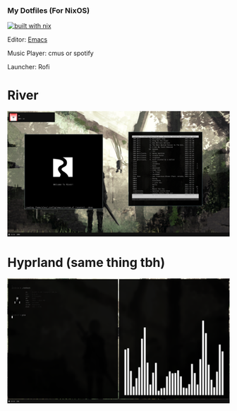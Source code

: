 ### My Dotfiles (For NixOS)
[![built with nix](https://builtwithnix.org/badge.svg)](https://builtwithnix.org)

Editor: [Emacs](https://github.com/alexzsk/glomacs)

Music Player: cmus or spotify

Launcher: Rofi

# River
<img src=./ss/image.png>


# Hyprland (same thing tbh)
<img src=./ss/20240901_23h23m22s_grim.png>
